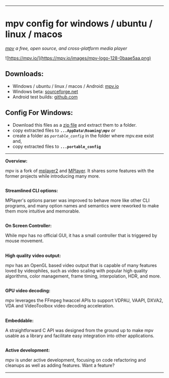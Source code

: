 -----------------------------------
# mpv config for windows / ubuntu / linux / macos
_[mpv](https://mpv.io/) a free, open source, and cross-platform media player_

![https://mpv.io/](https://mpv.io/images/mpv-logo-128-0baae5aa.png)

## Downloads:
- Windows / ubuntu / linux / macos / Android: [mpv.io](http://mpv.io/installation)
- Windows beta: [sourceforge.net](https://sourceforge.net/projects/mpv-player-windows/files)
- Android test builds: [github.com](https://github.com/mpv-android/mpv-android/releases)

## Config For Windows:
* Download this files as a [zip file](https://github.com/thisisshihan/mpv-player-config-snad/archive/mpv-config-snad-windows-ubuntu-linux-macos.zip) and extract them to a folder.
* copy extracted files to **`...AppData\Roaming\mpv`** _or_
* create a folder as _`portable_config`_ in the folder where mpv.exe exist and,
* copy extracted files to **`...portable_config`**
-------------------------------------

**Overview:**

mpv is a fork of [mplayer2](http://www.mplayerhq.hu/design7/info.html) and [MPlayer](http://www.mplayerhq.hu/design7/info.html). It shares some features with the former projects while introducing many more.

##
**Streamlined CLI options:**

MPlayer's options parser was improved to behave more like other CLI programs, and many option names and semantics were reworked to make them more intuitive and memorable.

##
**On Screen Controller:**

While mpv has no official GUI, it has a small controller that is triggered by mouse movement.

##
**High quality video output:**

mpv has an OpenGL based video output that is capable of many features loved by videophiles, such as video scaling with popular high quality algorithms, color management, frame timing, interpolation, HDR, and more.

##
**GPU video decoding:**

mpv leverages the FFmpeg hwaccel APIs to support VDPAU, VAAPI, DXVA2, VDA and VideoToolbox video decoding acceleration.

##
**Embeddable:**

A straightforward C API was designed from the ground up to make mpv usable as a library and facilitate easy integration into other applications.

##
**Active development:**

mpv is under active development, focusing on code refactoring and cleanups as well as adding features. Want a feature?

-------------------------------------------
